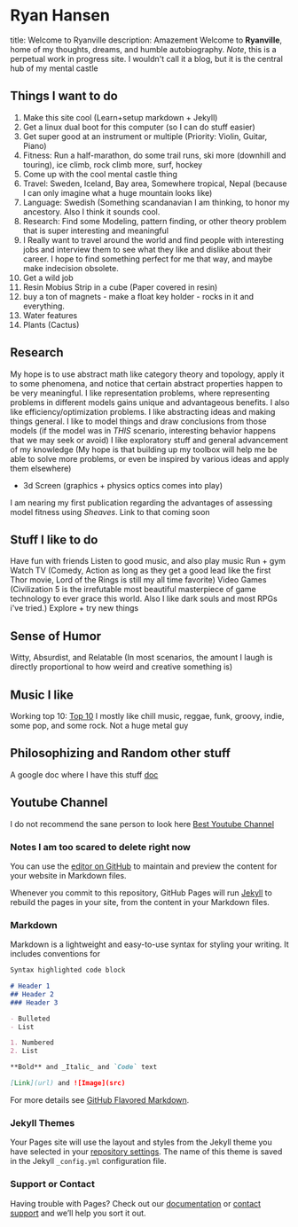 # Ryan Hansen
title: Welcome to Ryanville
description: Amazement
Welcome to **Ryanville**, home of my thoughts, dreams, and humble autobiography.
_Note_, this is a perpetual work in progress site. I wouldn't call it a blog, but it is the central hub of my mental castle

## Things I want to do
1. Make this site cool (Learn+setup markdown + Jekyll)
2. Get a linux dual boot for this computer (so I can do stuff easier)
3. Get super good at an instrument or multiple (Priority: Violin, Guitar, Piano)
4. Fitness: Run a half-marathon, do some trail runs, ski more (downhill and touring), ice climb, rock climb more, surf, hockey
5. Come up with the cool mental castle thing
6. Travel: Sweden, Iceland, Bay area, Somewhere tropical, Nepal (because I can only imagine what a huge mountain looks like)
7. Language: Swedish (Something scandanavian I am thinking, to honor my ancestory. Also I think it sounds cool.
8. Research: Find some Modeling, pattern finding, or other theory problem that is super interesting and meaningful
9. I Really want to travel around the world and find people with interesting jobs and interview them to see what they like and dislike about their career. I hope to find something perfect for me that way, and maybe make indecision obsolete.
10. Get a wild job
11. Resin Mobius Strip in a cube (Paper covered in resin)
12. buy a ton of magnets - make a float key holder - rocks in it and everything.
13. Water features
14. Plants (Cactus)

## Research
My hope is to use abstract math like category theory and topology, apply it to some phenomena, and notice that certain abstract properties happen to be very meaningful. 
I like representation problems, where representing problems in different models gains unique and advantageous benefits. I also like efficiency/optimization problems. 
I like abstracting ideas and making things general.
I like to model things and draw conclusions from those models (if the model was in _THIS_ scenario, interesting behavior happens that we may seek or avoid)
I like exploratory stuff and general advancement of my knowledge (My hope is that building up my toolbox will help me be able to solve more problems, or even be inspired by various ideas and apply them elsewhere)
- 3d Screen (graphics + physics optics comes into play)

I am nearing my first publication regarding the advantages of assessing model fitness using _Sheaves_. Link to that coming soon

## Stuff I like to do
Have fun with friends
Listen to good music, and also play music
Run + gym
Watch TV (Comedy, Action as long as they get a good lead like the first Thor movie, Lord of the Rings is still my all time favorite)
Video Games (Civilization 5 is the irrefutable most beautiful masterpiece of game technology to ever grace this world. Also I like dark souls and most RPGs i've tried.)
Explore + try new things

## Sense of Humor
Witty, Absurdist, and Relatable (In most scenarios, the amount I laugh is directly proportional to how weird and creative something is)

## Music I like
Working top 10: [Top 10](https://www.youtube.com/playlist?list=PL-6hxOwG1xJlavPiv3NxLY5_K1CDRX2aA)
I mostly like chill music, reggae, funk, groovy, indie, some pop, and some rock. Not a huge metal guy

## Philosophizing and Random other stuff
A google doc where I have this stuff [doc](https://docs.google.com/document/d/e/2PACX-1vTsDKY4zTMTHi-7Ku6KE5wsMBQJ28zJXZJ4oOvG_5ZLxO3wl40lb3gkVgZdfwoCDV05iexHjVraGmn2/pub)
## Youtube Channel
I do not recommend the sane person to look here
[Best Youtube Channel](https://www.youtube.com/channel/UCv6qu4MZ11XC8TzNX-yr7sQ)




























### Notes I am too scared to delete right now
You can use the [editor on GitHub](https://github.com/ryanhansen2222/ryanhansen2222.github.io/edit/master/index.md) to maintain and preview the content for your website in Markdown files.

Whenever you commit to this repository, GitHub Pages will run [Jekyll](https://jekyllrb.com/) to rebuild the pages in your site, from the content in your Markdown files.

### Markdown

Markdown is a lightweight and easy-to-use syntax for styling your writing. It includes conventions for

```markdown
Syntax highlighted code block

# Header 1
## Header 2
### Header 3

- Bulleted
- List

1. Numbered
2. List

**Bold** and _Italic_ and `Code` text

[Link](url) and ![Image](src)
```

For more details see [GitHub Flavored Markdown](https://guides.github.com/features/mastering-markdown/).

### Jekyll Themes

Your Pages site will use the layout and styles from the Jekyll theme you have selected in your [repository settings](https://github.com/ryanhansen2222/ryanhansen2222.github.io/settings). The name of this theme is saved in the Jekyll `_config.yml` configuration file.

### Support or Contact

Having trouble with Pages? Check out our [documentation](https://help.github.com/categories/github-pages-basics/) or [contact support](https://github.com/contact) and we’ll help you sort it out.
